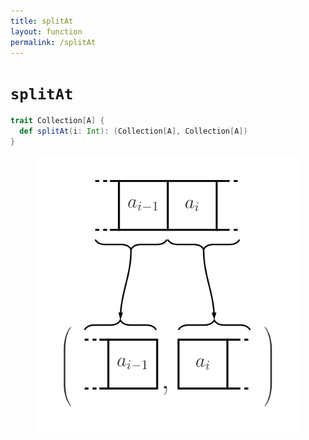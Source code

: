 ```yaml
---
title: splitAt
layout: function
permalink: /splitAt
---
```


# `splitAt`

~~~ scala
trait Collection[A] {
  def splitAt(i: Int): (Collection[A], Collection[A])
}
~~~

<figure class="diagram">
  <img src="images/splitAt.svg" alt="splitAt function">
  <!-- <figcaption class="diagram-desc"><code>splitAt</code> uses <code>p</code> to classify elements into two groups</figcaption> -->
</figure>
